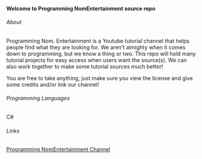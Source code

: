 #### Welcome to Programming NomEntertainment source repo

###### About
Programming Nom. Entertainment is a Youtube tutorial channel that helps people find what they are looking for. We aren't almighty when it comes down to programming, but we know a thing or two. This repo will hold many tutorial projects for easy access when users want the source(s). We can also work together to make some tutorial sources much better!

You are free to take anything, just make sure you view the license and give some credits and/or link our channel!

###### Programming Languages
C#

###### Links
[Programming NomEntertainment Channel](https://www.youtube.com/user/ProgrammingNomEnt)

